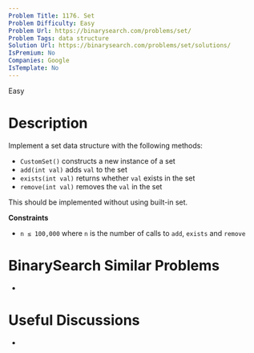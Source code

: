 ```yaml
---
Problem Title: 1176. Set
Problem Difficulty: Easy
Problem Url: https://binarysearch.com/problems/set/
Problem Tags: data structure
Solution Url: https://binarysearch.com/problems/set/solutions/
IsPremium: No
Companies: Google
IsTemplate: No
---
```


<span style="color: ;">Easy</span>

# Description

Implement a set data structure with the following methods:

- `CustomSet()` constructs a new instance of a set
- `add(int val)` adds `val` to the set
- `exists(int val)` returns whether `val` exists in the set
- `remove(int val)` removes the `val` in the set

This should be implemented without using built-in set.

**Constraints**
- `n ≤ 100,000` where `n` is the number of calls to `add`, `exists` and `remove`

# BinarySearch Similar Problems

- []()

# Useful Discussions

- []()
